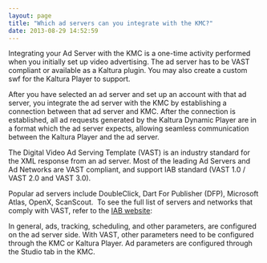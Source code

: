 ```yaml
---
layout: page
title: "Which ad servers can you integrate with the KMC?"
date: 2013-08-29 14:52:59
---
```


Integrating your Ad Server with the KMC is a one-time activity performed when you initially set up video advertising. The ad server has to be VAST compliant or available as a Kaltura plugin. You may also create a custom swf for the Kaltura Player to support.

After you have selected an ad server and set up an account with that ad server, you integrate the ad server with the KMC by establishing a connection between that ad server and KMC. After the connection is established, all ad requests generated by the Kaltura Dynamic Player are in a format which the ad server expects, allowing seamless communication between the Kaltura Player and the ad server.

The Digital Video Ad Serving Template (VAST) is an industry standard for the XML response from an ad server. Most of the leading Ad Servers and Ad Networks are VAST compliant, and support IAB standard (VAST 1.0 / VAST 2.0 and VAST 3.0).

Popular ad servers include DoubleClick, Dart For Publisher (DFP), Microsoft Atlas, OpenX, ScanScout.  To see the full list of servers and networks that comply with VAST, refer to the <a href="http://www.iab.net/iab_products_and_industry_services/508676/compliance/679253" target="_blank">IAB website</a>:

In general, ads, tracking, scheduling, and other parameters, are configured on the ad server side. With VAST, other parameters need to be configured through the KMC or Kaltura Player. Ad parameters are configured through the Studio tab in the KMC.  

<span style="font-size: small;"> </span>